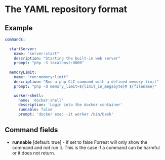 # The YAML repository format

## Example

```yaml
commands:
  
  startServer:
    name: "server:start"
    description: "Starting the built-in web server"
    prompt: "php -S localhost:8000"
    
  memoryLimit:
    name: "run:memory:limit"
    description: "Run a php CLI command with a defined memory limit"
    prompt: "php -d memory_limit=${limit_in_megabyte}M ${filename}"

    worker-shell:
      name: 'docker:shell'
      description: 'Login into the docker container'
      runnable: false
      prompt: 'docker exec -it worker /bin/bash'
```

## Command fields

- **runnable** [default: true] - if set to false Forrest will only show the command and not run it. This is the case if a command can be harmful or it does not return. 

